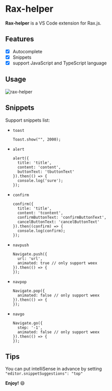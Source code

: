 # Rax-helper

**Rax-helper** is a VS Code extension for Rax.js.

## Features

- [x] Autocomplete
- [x] Snippets
- [x] support JavaScript and TypeScript language

## Usage

![rax-helper](https://i.loli.net/2019/11/07/6hCS4NoBuYVjDEg.gif)

## Snippets

Support snippets list:

- `toast`

  ```
  Toast.show("", 2000);
  ```

- `alert`

  ```
  alert({
    title: 'title',
    content: 'content',
    buttonText: 'tbuttonText'
  }).then(() => {
    console.log('sure');
  });
  ```

- `confirm`

  ```
  confirm({
    title: 'title',
    content: 'tcontent',
    confirmButtonText: 'confirmButtonText',
    cancelButtonText: 'cancelButtonText'
  }).then((confirm) => {
    console.log(confirm);
  });
  ```

- `navpush`

  ```
  Navigate.push({
    url: 'url',
    animated: true // only support weex
  }).then(() => {
  });
  ```

- `navpop`

  ```
  Navigate.pop({
    animated: false // only support weex
  }).then(() => {
  });
  ```

- `navgo`

  ```
  Navigate.go({
    step: '-1',
    animated: false // only support weex
  }).then(() => {
  });
  ```

## Tips

You can put intelliSense in advance by setting `"editor.snippetSuggestions": "top"`

**Enjoy!** 😄
